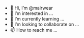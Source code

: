 - 👋 Hi, I’m @mairwear
- 👀 I’m interested in ...
- 🌱 I’m currently learning ...
- 💞️ I’m looking to collaborate on ...
- 📫 How to reach me ...

<!---
mairwear/mairwear is a ✨ special ✨ repository because its `README.md` (this file) appears on your GitHub profile.
You can click the Preview link to take a look at your changes.
--->
